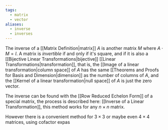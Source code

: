 ```yaml
---
tags:
  - matrix
  - vector
aliases:
  - inverse
  - inverses
---
```

The inverse of a [[Matrix Definition|matrix]] $A$ is another matrix $M$ where $A \cdot M = I$. A matrix is *invertible* if and only if it's square, and if it is also a [[Bijective Linear Transformations|bijective]] [[Linear Transformations|transformation]], that is, the [[Image of a linear transformation|column space]] of $A$ has the same [[Theorems and Proofs for Basis and Dimension|dimension]] as the number of columns of $A$, and the [[Kernel of a linear transformation|null space]] of $A$ is just the zero vector.

The inverse can be found with the [[Row Reduced Echelon Form]] of a special matrix, the process is described here: [[Inverse of a Linear Transformation]], this method works for any $n \times n$ matrix.

However there is a convenient method for $3 \times 3$ or maybe even $4 \times 4$ matrices, using cofactor expas

